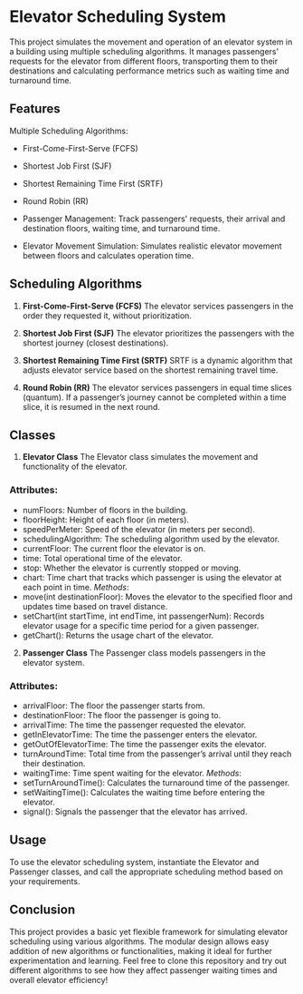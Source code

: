 # Elevator Scheduling System
This project simulates the movement and operation of an elevator system in a building using multiple scheduling algorithms.
It manages passengers' requests for the elevator from different floors, transporting them to their destinations and calculating performance metrics such as waiting time and turnaround time.

## Features
Multiple Scheduling Algorithms:

- First-Come-First-Serve (FCFS)
- Shortest Job First (SJF)
- Shortest Remaining Time First (SRTF)
- Round Robin (RR)
- Passenger Management: Track passengers' requests, their arrival and destination floors, waiting time, and turnaround time.

- Elevator Movement Simulation: Simulates realistic elevator movement between floors and calculates operation time.

## Scheduling Algorithms
1. **First-Come-First-Serve (FCFS)**
The elevator services passengers in the order they requested it, without prioritization.

2. **Shortest Job First (SJF)**
The elevator prioritizes the passengers with the shortest journey (closest destinations).

3. **Shortest Remaining Time First (SRTF)**
SRTF is a dynamic algorithm that adjusts elevator service based on the shortest remaining travel time.

4. **Round Robin (RR)**
The elevator services passengers in equal time slices (quantum). If a passenger’s journey cannot be completed within a time slice, it is resumed in the next round.

## Classes
1. **Elevator Class**
The Elevator class simulates the movement and functionality of the elevator.

### Attributes:
- numFloors: Number of floors in the building.
- floorHeight: Height of each floor (in meters).
- speedPerMeter: Speed of the elevator (in meters per second).
- schedulingAlgorithm: The scheduling algorithm used by the elevator.
- currentFloor: The current floor the elevator is on.
- time: Total operational time of the elevator.
- stop: Whether the elevator is currently stopped or moving.
- chart: Time chart that tracks which passenger is using the elevator at each point in time.
*Methods*:
- move(int destinationFloor): Moves the elevator to the specified floor and updates time based on travel distance.
- setChart(int startTime, int endTime, int passengerNum): Records elevator usage for a specific time period for a given passenger.
- getChart(): Returns the usage chart of the elevator.

2. **Passenger Class**
The Passenger class models passengers in the elevator system.

### Attributes:
- arrivalFloor: The floor the passenger starts from.
- destinationFloor: The floor the passenger is going to.
- arrivalTime: The time the passenger requested the elevator.
- getInElevatorTime: The time the passenger enters the elevator.
- getOutOfElevatorTime: The time the passenger exits the elevator.
- turnAroundTime: Total time from the passenger’s arrival until they reach their destination.
- waitingTime: Time spent waiting for the elevator.
*Methods*:
- setTurnAroundTime(): Calculates the turnaround time of the passenger.
- setWaitingTime(): Calculates the waiting time before entering the elevator.
- signal(): Signals the passenger that the elevator has arrived.

## Usage
To use the elevator scheduling system, instantiate the Elevator and Passenger classes, and call the appropriate scheduling method based on your requirements.

## Conclusion
This project provides a basic yet flexible framework for simulating elevator scheduling using various algorithms. The modular design allows easy addition of new algorithms or functionalities, making it ideal for further experimentation and learning.
Feel free to clone this repository and try out different algorithms to see how they affect passenger waiting times and overall elevator efficiency!

